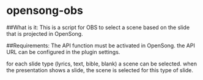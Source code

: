 # opensong-obs

##What is it:
This is a script for OBS to select a scene based on the slide that is projected in OpenSong.

##Requirements:
The API function must be activated in OpenSong.
the API URL can be configured in the plugin settings.

for each slide type (lyrics, text, bible, blank) a scene can be selected.
when the presentation shows a slide, the scene is selected for this type of slide.


